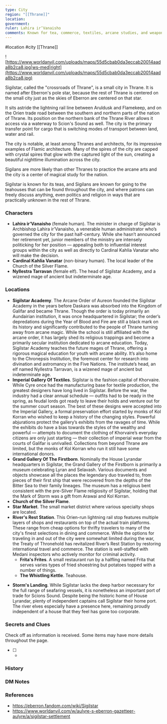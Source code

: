 ```yaml
---
type: City
region: "[[Thrane]]"
location: 
government: 
ruler: Lahira ir’Vanaisho
comments: Known for tea, commerce, textiles, arcane studies, and weapons manufacture.
---
```


 #location #city [[Thrane]]

![https://www.worldanvil.com/uploads/maps/55d5cbab0da3eccab20014aada8b2ca8.jpg|ws-med|right](https://www.worldanvil.com/uploads/maps/55d5cbab0da3eccab20014aada8b2ca8.jpg)

Sigilstar, called the "crossroads of Thrane", is a small city in Thrane. It is named after Eberron's pole star, because the rest of Thrane is centered on the small city just as the skies of Eberron are centered on that star.

It sits astride the lightning rail line between Aruldusk and Flamekeep, and on the Orien trade road between the southern and northern parts of the nation of Thrane. Its position on the northern bank of the Thrane River allows it access via a waterway to Scion's Sound as well. The city is the primary transfer point for cargo that is switching modes of transport between land, water and rail.

The city is notable, at least among Thranes and architects, for its impressive examples of Flamic architecture. Many of the spires of the city are capped with crystal spires that glow with the captured light of the sun, creating a beautiful nighttime illumination across the city.

Sigilans are more likely than other Thranes to practice the arcane arts and the city is a center of magical study for the nation.

Sigilstar is known for its teas, and Sigilans are known for going to the teahouses that can be found throughout the city, and where patrons can freely discuss anything, even politics and religion in ways that are practically unknown in the rest of Thrane.

### Characters

* **Lahira ir’Vanaisho** (female human). The minister in charge of Sigilstar is Archbishop Lahira ir’Vanaisho, a venerable human administrator who’s governed the city for the past half-century. While she hasn’t announced her retirement yet, junior members of the ministry are intensely politicking for her position — appealing both to influential interest groups within the city as well as directly to Cardinal Kahlia Vanatar who will make the decision.
* **Cardinal Kahlia Vanatar** (non-binary human). The local leader of the Church of the Silver Flame.
* **Nyllestra Tarravan** (female elf). The head of Sigilstar Academy, and a wizened mage of ancient but indeterminate age.

### Locations

* **Sigilstar Academy**. The Arcane Order of Aureon founded the Sigilstar Academy in the years before Daskara was absorbed into the Kingdom of Galifar and became Thrane. Though the order is today primarily an Aundairian institution, it was once headquartered in Sigilstar; the order’s depredations during the Year of Blood and Fire are still a black mark on its history and significantly contributed to the people of Thrane turning away from arcane magic. While the school is still affiliated with the arcane order, it has largely shed its religious trappings and become a primarily secular institution dedicated to arcane education. Today, Sigilstar Academy teaches the future mages of Thrane, offering a rigorous magical education for youth with arcane ability. It’s also home to the Chronepsis Institution, the foremost center for research into divination and astromancy in the Five Nations. The institute’s head, an elf named Nyllestra Tarravan, is a wizened mage of ancient but indeterminate age.
* **Imperial Gallery Of Textiles**. Sigilstar is the fashion capital of Khorvaire. While Cyre once had the manufacturing base for textile production, the greatest designers have long lived in Sigilstar. Before the war, the industry had a clear annual schedule — outfits had to be ready in the spring, as feudal lords got ready to leave their holds and venture out for the summer court season. The best of these designs were accepted into the Imperial Gallery, a formal preservation effort started by monks of Kol Korran who wished to keep a history of the changing styles. Powerful abjurations protect the gallery’s exhibits from the ravages of time. While the exhibits do have a bias towards the styles of the wealthy and powerful — attempts to document the clothing of Khorvaire’s everyday citizens are only just starting — their collection of imperial wear from the courts of Galifar is unrivalled. Collections from beyond Thrane are limited, but the monks of Kol Korran who run it still have some international donors.
* **Grand Gallery Of The Firstborn**. Nominally the House Lyrandar headquarters in Sigilstar, the Grand Gallery of the Firstborn is primarily a museum celebrating Lyran and Selavash. Various documents and objects showcase all the places the legendary duo traveled to, from pieces of their first ship that were recovered from the depths of the Bitter Sea to their family lineages. The museum has a religious bent consistent with the pre-Silver Flame religiosity of Sigilstar, holding that the Mark of Storm was a gift from Arawai and Kol Korran.
* **Church of the Silver Flame**.
* **Star Market**. The small market district where various specialty shops are located.
* **River's Rest Station**. This Orien-run lightning rail stop features multiple layers of shops and restaurants on top of the actual train platforms. These range from cheap options for thrifty travelers to many of the city's finest selections in dining and commerce. While the options for traveling in and out of the city were somewhat limited during the war, the Treaty of Thronehold has revitalized River’s Rest Station by restoring international travel and commerce. The station is well-staffed with Medani inspectors who actively monitor for criminal activity.
	* **Frita's Frites**. A small restaurant run by a halfling named Frita that serves varies types of fried shoestring but potatoes topped with a number of things.
	* **The Whistling Kettle**. Teahouse.
- **Storm's Landing**. While Sigilstar lacks the deep harbor necessary for the full range of seafaring vessels, it is nonetheless an important port of trade for Scions Sound. Despite being the historic home of House Lyrandar, plenty of independent captains call Sigilstar their home port. The river elves especially have a presence here, remaining proudly independent of a house that they feel has gone too corporate.

### Secrets and Clues
Check off as information is received. Some items may have more details throughout the page.

 - [ ] -

### History



### DM Notes



### References

- https://eberron.fandom.com/wiki/Sigilstar
- https://www.worldanvil.com/w/aulyre-s-eberron-gazetteer-aulyre/a/sigilstar-settlement
